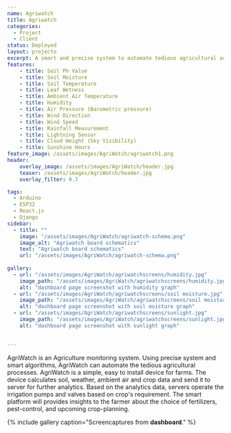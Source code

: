 ```yaml
---
name: Agriwatch
title: Agriwatch
categories:
  - Project
  - Client
status: Deployed
layout: projecto
excerpt: A smart and precise system to automate tedious agricultural activities.
features:
    - title: Soil Ph Value
    - title: Soil Moisture
    - title: Soil Temperature
    - title: Leaf Wetness
    - title: Ambient Air Temperature
    - title: Humidity
    - title: Air Pressure (Barometric pressure)
    - title: Wind Direction
    - title: Wind Speed
    - title: Rainfall Measurement
    - title: Lightning Sensor
    - title: Cloud Height (Sky Visibility)
    - title: Sunshine Hours 
feature_image: /assets/images/AgriWatch/agriwatch1.png
header: 
    overlay_image: /assets/images/AgriWatch/header.jpg
    teaser: /assets/images/AgriWatch/header.jpg
    overlay_filter: 0.7

tags:
  - Arduino
  - ESP32
  - React.js
  - Django
sidebar:
  - title: ""
    image: "/assets/images/AgriWatch/agriwatch-schema.png"
    image_alt: "Agriwatch board schematics"
    text: "Agriwatch board schematics"
    url: "/assets/images/AgriWatch/agriwatch-schema.png"
 
gallery:
  - url: "/assets/images/AgriWatch/agriwatchscreens/humidity.jpg"
    image_path: "/assets/images/AgriWatch/agriwatchscreens/humidity.jpg"
    alt: "dashboard page screenshot with humidity graph"
  - url: "/assets/images/AgriWatch/agriwatchscreens/soil moisture.jpg"
    image_path: "/assets/images/AgriWatch/agriwatchscreens/soil moisture.jpg"
    alt: "dashboard page screenshot with soil moisture graph"
  - url: "/assets/images/AgriWatch/agriwatchscreens/sunlight.jpg"
    image_path: "/assets/images/AgriWatch/agriwatchscreens/sunlight.jpg"
    alt: "dashboard page screenshot with sunlight graph"
  

---
```


AgriWatch is an Agriculture monitoring system. Using precise system and smart algorithms, AgriWatch can automate the tedious agricultural processes. AgriWatch is a simple, easy to install device for farms. The device calculates soil, weather, ambient air and crop data and send it to server for further analytics. Based on the analytics data, servers operate the irrigation pumps and valves based on crop's requirement. The smart platform will provides insights to the farmer about the choice of fertilizers, pest-control, and upcoming crop-planning.


{% include gallery caption="Screencaptures from **dashboard**." %}

